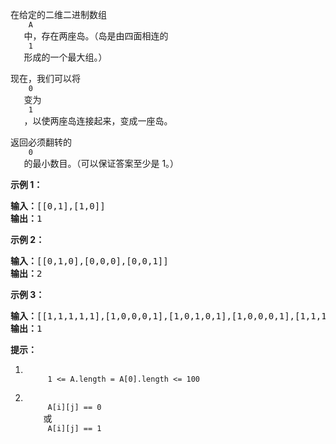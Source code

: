 <html>
 <body>
  <p>
   在给定的二维二进制数组
   <code>
    A
   </code>
   中，存在两座岛。（岛是由四面相连的
   <code>
    1
   </code>
   形成的一个最大组。）
  </p>
  <p>
   现在，我们可以将
   <code>
    0
   </code>
   变为
   <code>
    1
   </code>
   ，以使两座岛连接起来，变成一座岛。
  </p>
  <p>
   返回必须翻转的
   <code>
    0
   </code>
   的最小数目。（可以保证答案至少是 1。）
  </p>
  <p>
  </p>
  <p>
   <strong>
    示例 1：
   </strong>
  </p>
  <pre><strong>输入：</strong>[[0,1],[1,0]]
<strong>输出：</strong>1
</pre>
  <p>
   <strong>
    示例 2：
   </strong>
  </p>
  <pre><strong>输入：</strong>[[0,1,0],[0,0,0],[0,0,1]]
<strong>输出：</strong>2
</pre>
  <p>
   <strong>
    示例 3：
   </strong>
  </p>
  <pre><strong>输入：</strong>[[1,1,1,1,1],[1,0,0,0,1],[1,0,1,0,1],[1,0,0,0,1],[1,1,1,1,1]]
<strong>输出：</strong>1</pre>
  <p>
  </p>
  <p>
   <strong>
    提示：
   </strong>
  </p>
  <ol>
   <li>
    <code>
     1 &lt;= A.length = A[0].length &lt;= 100
    </code>
   </li>
   <li>
    <code>
     A[i][j] == 0
    </code>
    或
    <code>
     A[i][j] == 1
    </code>
   </li>
  </ol>
  <p>
  </p>
 </body>
</html>